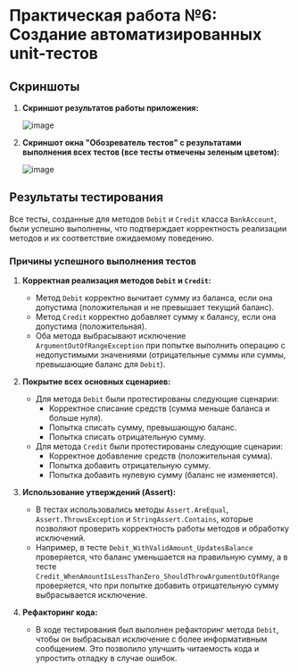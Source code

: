 # Практическая работа №6: Создание автоматизированных unit-тестов

## Скриншоты

1. **Скриншот результатов работы приложения:**

   ![image](https://github.com/user-attachments/assets/6f90bffc-0537-41cf-9ce5-8b35ebf5b470)

2. **Скриншот окна "Обозреватель тестов" с результатами выполнения всех тестов (все тесты отмечены зеленым цветом):**

   ![image](https://github.com/user-attachments/assets/980aab9e-99b1-4652-8494-ab8b36ffccf9)

## Результаты тестирования

Все тесты, созданные для методов `Debit` и `Credit` класса `BankAccount`, были успешно выполнены, что подтверждает корректность реализации методов и их соответствие ожидаемому поведению.

### Причины успешного выполнения тестов

1. **Корректная реализация методов `Debit` и `Credit`:**
   - Метод `Debit` корректно вычитает сумму из баланса, если она допустима (положительная и не превышает текущий баланс).
   - Метод `Credit` корректно добавляет сумму к балансу, если она допустима (положительная).
   - Оба метода выбрасывают исключение `ArgumentOutOfRangeException` при попытке выполнить операцию с недопустимыми значениями (отрицательные суммы или суммы, превышающие баланс для `Debit`).

2. **Покрытие всех основных сценариев:**
   - Для метода `Debit` были протестированы следующие сценарии:
     - Корректное списание средств (сумма меньше баланса и больше нуля).
     - Попытка списать сумму, превышающую баланс.
     - Попытка списать отрицательную сумму.
   - Для метода `Credit` были протестированы следующие сценарии:
     - Корректное добавление средств (положительная сумма).
     - Попытка добавить отрицательную сумму.
     - Попытка добавить нулевую сумму (баланс не изменяется).

3. **Использование утверждений (Assert):**
   - В тестах использовались методы `Assert.AreEqual`, `Assert.ThrowsException` и `StringAssert.Contains`, которые позволяют проверить корректность работы методов и обработку исключений.
   - Например, в тесте `Debit_WithValidAmount_UpdatesBalance` проверяется, что баланс уменьшается на правильную сумму, а в тесте `Credit_WhenAmountIsLessThanZero_ShouldThrowArgumentOutOfRange` проверяется, что при попытке добавить отрицательную сумму выбрасывается исключение.

4. **Рефакторинг кода:**
   - В ходе тестирования был выполнен рефакторинг метода `Debit`, чтобы он выбрасывал исключение с более информативным сообщением. Это позволило улучшить читаемость кода и упростить отладку в случае ошибок.
